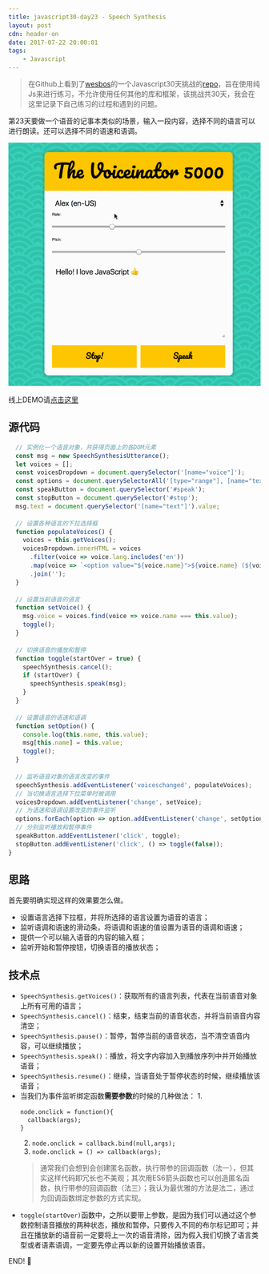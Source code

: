 ```yaml
---
title: javascript30-day23 - Speech Synthesis
layout: post
cdn: header-on
date: 2017-07-22 20:00:01
tags:
    - Javascript
---
```


> 在Github上看到了[wesbos](https://twitter.com/wesbos)的一个Javascript30天挑战的[repo](https://github.com/wesbos/JavaScript30)，旨在使用纯Js来进行练习，不允许使用任何其他的库和框架，该挑战共30天，我会在这里记录下自己练习的过程和遇到的问题。


第23天要做一个语音的记事本类似的场景，输入一段内容，选择不同的语言可以进行朗读。还可以选择不同的语速和语调。

![Demo](/images/0722-demo.gif)

线上DEMO请[点击这里](http://htmlpreview.github.io/?https://github.com/winar-jin/JavaScript30-Challenge/blob/master/23%20-%20Speech%20Synthesis/index.html)

## 源代码
```Javascript
  // 实例化一个语音对象，并获得页面上的各DOM元素
  const msg = new SpeechSynthesisUtterance();
  let voices = [];
  const voicesDropdown = document.querySelector('[name="voice"]');
  const options = document.querySelectorAll('[type="range"], [name="text"]');
  const speakButton = document.querySelector('#speak');
  const stopButton = document.querySelector('#stop');
  msg.text = document.querySelector('[name="text"]').value;

  // 设置各种语言的下拉选择框
  function populateVoices() {
    voices = this.getVoices();
    voicesDropdown.innerHTML = voices
      .filter(voice => voice.lang.includes('en'))
      .map(voice => `<option value="${voice.name}">${voice.name} (${voice.lang})</option>`)
      .join('');
  }

  // 设置当前语音的语言
  function setVoice() {
    msg.voice = voices.find(voice => voice.name === this.value);
    toggle();
  }

  // 切换语音的播放和暂停
  function toggle(startOver = true) {
    speechSynthesis.cancel();
    if (startOver) {
      speechSynthesis.speak(msg);
    }
  }

  // 设置语音的语速和语调
  function setOption() {
    console.log(this.name, this.value);
    msg[this.name] = this.value;
    toggle();
  }

  // 监听语音对象的语言改变的事件
  speechSynthesis.addEventListener('voiceschanged', populateVoices);
  // 当切换语言选择下拉菜单时被调用
  voicesDropdown.addEventListener('change', setVoice);
  // 为语速和语调设置改变的事件监听
  options.forEach(option => option.addEventListener('change', setOption));
  // 分别监听播放和暂停事件
  speakButton.addEventListener('click', toggle);
  stopButton.addEventListener('click', () => toggle(false));
}
```

## 思路
 首先要明确实现这样的效果要怎么做。
 * 设置语言选择下拉框，并将所选择的语言设置为语音的语言；
 * 监听语调和语速的滑动条，将语调和语速的值设置为语音的语调和语速；
 * 提供一个可以输入语音的内容的输入框；
 * 监听开始和暂停按钮，切换语音的播放状态；

## 技术点
 * `SpeechSynthesis.getVoices()`：获取所有的语言列表，代表在当前语音对象上所有可用的语言；
 * `SpeechSynthesis.cancel()`：结束，结束当前的语音状态，并将当前语音内容清空；
 * `SpeechSynthesis.pause()`：暂停，暂停当前的语音状态，当不清空语音内容，可以继续播放；
 * `SpeechSynthesis.speak()`：播放，将文字内容加入到播放序列中并开始播放语音；
 * `SpeechSynthesis.resume()`：继续，当语音处于暂停状态的时候，继续播放该语音；
 * 当我们为事件监听绑定函数**需要参数**的时候的几种做法：
   1. 
      ```
      node.onclick = function(){
        callback(args);
      }
      ```
   2. `node.onclick = callback.bind(null,args);`
   3. `node.onclick = () => callback(args);`
   > 通常我们会想到会创建匿名函数，执行带参的回调函数（法一），但其实这样代码即冗长也不美观；其次用ES6箭头函数也可以创造匿名函数，执行带参的回调函数（法三）；我认为最优雅的方法是法二，通过为回调函数绑定参数的方式实现。
 * `toggle(startOver)`函数中，之所以要带上参数，是因为我们可以通过这个参数控制语音播放的两种状态，播放和暂停，只要传入不同的布尔标记即可；并且在播放新的语音前一定要将上一次的语音清除，因为假入我们切换了语言类型或者语素语调，一定要先停止再以新的设置开始播放语音。
 

END! 💯